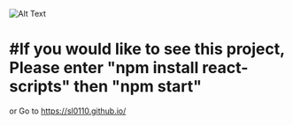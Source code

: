 
![Alt Text](https://media4.giphy.com/media/CVPkY2PweYyTKWfMwp/giphy.gif?cid=790b761134ef6e8e4a47c1aea6d51ea01fc32134806b841e&rid=giphy.gif&ct=g)
# #If you would like to see this project, Please enter "npm install react-scripts" then "npm start"
or
Go to https://sl0110.github.io/
